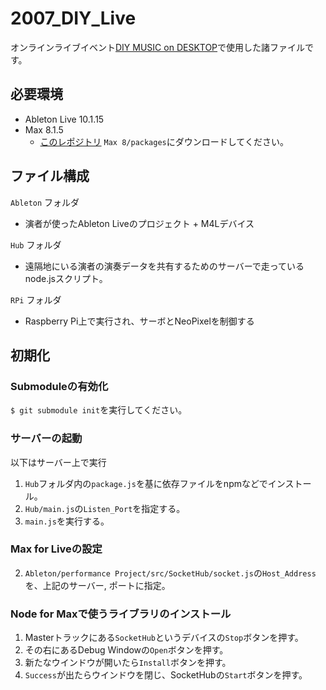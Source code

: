 # 2007_DIY_Live
オンラインライブイベント[DIY MUSIC on DESKTOP](https://makezine.jp/blog/2020/07/diy-music-on-desktop_timetable.html)で使用した諸ファイルです。


## 必要環境
- Ableton Live 10.1.15
- Max 8.1.5
    - [このレポジトリ](https://github.com/hana/ht.min) `Max 8/packages`にダウンロードしてください。

## ファイル構成
`Ableton` フォルダ
- 演者が使ったAbleton Liveのプロジェクト + M4Lデバイス

`Hub` フォルダ
- 遠隔地にいる演者の演奏データを共有するためのサーバーで走っているnode.jsスクリプト。

`RPi` フォルダ
- Raspberry Pi上で実行され、サーボとNeoPixelを制御する

## 初期化
### Submoduleの有効化
`$ git submodule init`を実行してください。

### サーバーの起動
以下はサーバー上で実行
1. `Hub`フォルダ内の`package.js`を基に依存ファイルをnpmなどでインストール。
2. `Hub/main.js`の`Listen_Port`を指定する。
3. `main.js`を実行する。

### Max for Liveの設定
2. `Ableton/performance Project/src/SocketHub/socket.js`の`Host_Address`を、上記のサーバー, ポートに指定。

### Node for Maxで使うライブラリのインストール
1. Masterトラックにある`SocketHub`というデバイスの`Stop`ボタンを押す。
2. その右にあるDebug Windowの`Open`ボタンを押す。
3. 新たなウインドウが開いたら`Install`ボタンを押す。
4. `Success`が出たらウインドウを閉じ、SocketHubの`Start`ボタンを押す。
